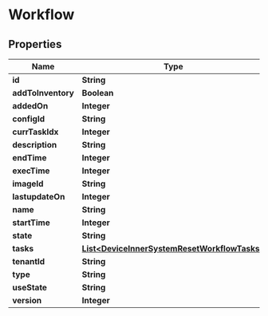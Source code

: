 
# Workflow

## Properties
Name | Type | Description | Notes
------------ | ------------- | ------------- | -------------
**id** | **String** |  |  [optional]
**addToInventory** | **Boolean** |  |  [optional]
**addedOn** | **Integer** |  |  [optional]
**configId** | **String** |  |  [optional]
**currTaskIdx** | **Integer** |  |  [optional]
**description** | **String** |  |  [optional]
**endTime** | **Integer** |  |  [optional]
**execTime** | **Integer** |  |  [optional]
**imageId** | **String** |  |  [optional]
**lastupdateOn** | **Integer** |  |  [optional]
**name** | **String** |  |  [optional]
**startTime** | **Integer** |  |  [optional]
**state** | **String** |  |  [optional]
**tasks** | [**List&lt;DeviceInnerSystemResetWorkflowTasks&gt;**](DeviceInnerSystemResetWorkflowTasks.md) |  |  [optional]
**tenantId** | **String** |  |  [optional]
**type** | **String** |  |  [optional]
**useState** | **String** |  |  [optional]
**version** | **Integer** |  |  [optional]




